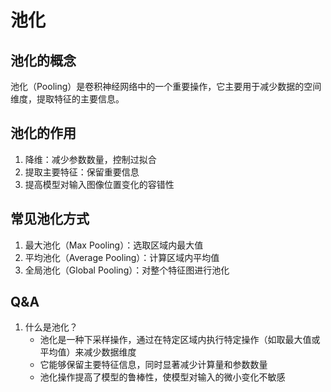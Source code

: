 # 池化
## 池化的概念
池化（Pooling）是卷积神经网络中的一个重要操作，它主要用于减少数据的空间维度，提取特征的主要信息。

## 池化的作用
1. 降维：减少参数数量，控制过拟合
2. 提取主要特征：保留重要信息
3. 提高模型对输入图像位置变化的容错性

## 常见池化方式
1. 最大池化（Max Pooling）：选取区域内最大值
2. 平均池化（Average Pooling）：计算区域内平均值
3. 全局池化（Global Pooling）：对整个特征图进行池化

## Q&A
1. 什么是池化？
    - 池化是一种下采样操作，通过在特定区域内执行特定操作（如取最大值或平均值）来减少数据维度
    - 它能够保留主要特征信息，同时显著减少计算量和参数数量
    - 池化操作提高了模型的鲁棒性，使模型对输入的微小变化不敏感